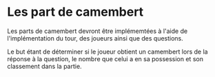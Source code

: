 <h1>Les part de camembert</h1>

Les parts de camembert devront être implémemtées à l'aide de l'implémentation du tour, des joueurs ainsi que des questions.

Le but étant de déterminer si le joueur obtient un camembert lors de la réponse à la question, le nombre que celui a en sa possession et son classement dans la partie.
